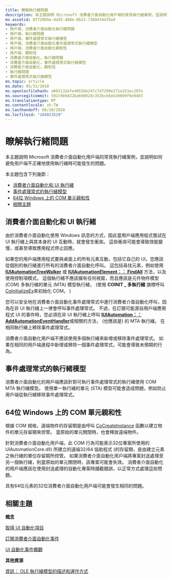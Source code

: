```yaml
---
title: 瞭解執行緒問題
description: 本主題說明 Microsoft 消費者介面自動化用戶端的常見執行緒案例，並說明如何避免用戶端不正確地使用執行緒時可能發生的問題。
ms.assetid: 0772969a-da55-488e-8b21-7368434df8a9
keywords:
- 用戶端，消費者介面自動化執行緒問題
- 用戶端，執行緒問題
- 用戶端，事件處理常式執行緒模型
- 用戶端，消費者介面自動化事件處理常式執行緒模型
- 用戶端，消費者介面自動化親和性
- 用戶端、親和性
- 消費者介面自動化，執行緒問題
- 消費者介面自動化，事件處理常式執行緒模型
- 消費者介面自動化，親和性
- 執行緒問題
- 事件處理常式執行緒模型
ms.topic: article
ms.date: 05/31/2018
ms.openlocfilehash: a002132efe4055bb247c7d7290e271e153ac297e
ms.sourcegitcommit: 592c9bbd22ba69802dc353bcb5eb30699f9e9403
ms.translationtype: MT
ms.contentlocale: zh-TW
ms.lasthandoff: 08/20/2020
ms.locfileid: "104023529"
---
```

# <a name="understanding-threading-issues"></a>瞭解執行緒問題

本主題說明 Microsoft 消費者介面自動化用戶端的常見執行緒案例，並說明如何避免用戶端不正確地使用執行緒時可能發生的問題。

本主題包含下列幾節：

-   [消費者介面自動化和 UI 執行緒](#ui-automation-and-the-ui-thread)
-   [事件處理常式的執行緒模型](#threading-model-for-event-handlers)
-   [64位 Windows 上的 COM 單元親和性](#com-apartment-affinity-on-64-bit-windows)
-   [相關主題](#related-topics)

## <a name="ui-automation-and-the-ui-thread"></a>消費者介面自動化和 UI 執行緒

由於消費者介面自動化使用 Windows 訊息的方式，因此當用戶端應用程式嘗試在 UI 執行緒上與其本身的 UI 互動時，就會發生衝突。 這些衝突可能會導致效能變慢，或甚至導致應用程式停止回應。

如果您的用戶端應用程式要與桌面上的所有元素互動，包括它自己的 UI，您應該從個別的執行緒進行所有的消費者介面自動化呼叫。 這包括尋找元素，例如使用 [**IUIAutomationTreeWalker**](/windows/desktop/api/UIAutomationClient/nn-uiautomationclient-iuiautomationtreewalker) 或 [**IUIAutomationElement：： FindAll**](/windows/desktop/api/UIAutomationClient/nf-uiautomationclient-iuiautomationelement-findall) 方法，以及使用控制項模式。 這個執行緒不應該擁有任何視窗，而且應該是元件物件模型 (COM) 多執行緒的單元 (MTA) 模型執行緒， (使用 **COINIT \_ 多執行緒** 旗標呼叫 [CoInitializeEx](/windows/win32/api/combaseapi/nf-combaseapi-coinitializeex)來初始化 COM。 ) 

您可以安全地在消費者介面自動化事件處理常式中進行消費者介面自動化呼叫，因為在非 UI 執行緒上一律會呼叫事件處理常式。 不過，在訂閱可能源自用戶端應用程式 UI 的事件時，您必須在非 UI 執行緒上呼叫 [**IUIAutomation：： AddAutomationEventHandler**](/windows/desktop/api/UIAutomationClient/nf-uiautomationclient-iuiautomation-addautomationeventhandler)或相關的方法， (也應該是) 的 MTA 執行緒。 在相同執行緒上移除事件處理常式。

消費者介面自動化用戶端不應該使用多個執行緒來新增或移除事件處理常式。 如果在相同的用戶端進程中新增或移除一個事件處理常式，可能會導致未預期的行為。

## <a name="threading-model-for-event-handlers"></a>事件處理常式的執行緒模型

消費者介面自動化的用戶端應該針對可執行事件處理常式的執行緒使用 COM MTA 執行緒模型。 使用單一執行緒的單元 (STA) 模型可能會造成問題，例如防止用戶端從執行緒移除事件處理常式。

## <a name="com-apartment-affinity-on-64-bit-windows"></a>64位 Windows 上的 COM 單元親和性

根據 COM 規格，遠端物件的存留期是由呼叫 [CoCreateInstance](/windows/win32/api/combaseapi/nf-combaseapi-cocreateinstance) 函數以建立物件的單元存留期來控管。 當原始的單元關閉時，也會釋放遠端物件。

針對消費者介面自動化用戶端，此 COM 行為可能表示32位專案所使用的 UIAutomationCore.dll) 所建立的遠端32/64 協助程式 (的存留期，是由建立元素之執行緒的單位存留期所控管。 如果消費者介面自動化用戶端將專案封送處理至另一個執行緒，則當原始的單元關閉時，該專案可能會失效。 消費者介面自動化的用戶端應該在使用封送處理的自動化專案時攔截錯誤，以正常方式處理這些問題。

具有64位元素的32位消費者介面自動化用戶端可能會發生相同的問題。

## <a name="related-topics"></a>相關主題

<dl> <dt>

**概念**
</dt> <dt>

[取得 UI 自動化項目](uiauto-obtainingelements.md)
</dt> <dt>

[訂閱消費者介面自動化事件](uiauto-eventsforclients.md)
</dt> <dt>

[UI 自動化事件概觀](uiauto-eventsoverview.md)
</dt> <dt>

**其他資源**
</dt> <dt>

[資訊： OLE 執行緒模型的描述和運作方式](https://support.microsoft.com/kb/150777)
</dt> </dl>

 

 